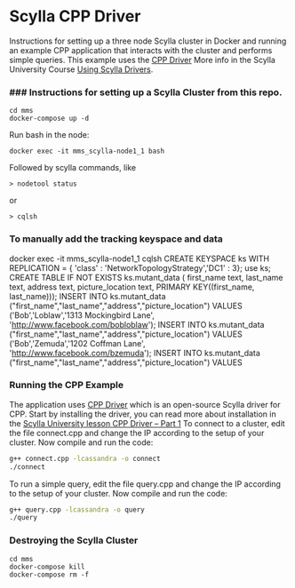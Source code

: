 # Scylla CPP Driver  
Instructions for setting up a three node Scylla cluster in Docker and running an example CPP application that interacts with the cluster and performs simple queries. This example uses the [CPP Driver](https://github.com/datastax/cpp-driver)
More info in the Scylla University Course [Using Scylla Drivers](https://university.scylladb.com/courses/using-scylla-drivers/). 

### ### Instructions for setting up a Scylla Cluster from this repo.
```
cd mms
docker-compose up -d
```

Run bash in the node:
```
docker exec -it mms_scylla-node1_1 bash
```

Followed by scylla commands, like
```
> nodetool status
```
or
```
> cqlsh
```

### To manually add the tracking keyspace and data
docker exec -it mms_scylla-node1_1 cqlsh
CREATE KEYSPACE ks WITH REPLICATION = { 'class' : 'NetworkTopologyStrategy','DC1' : 3};
use ks;
CREATE TABLE IF NOT EXISTS ks.mutant_data (
   first_name text,
   last_name text,
   address text,
   picture_location text,
   PRIMARY KEY((first_name, last_name)));
INSERT INTO ks.mutant_data ("first_name","last_name","address","picture_location") VALUES ('Bob','Loblaw','1313 Mockingbird Lane', 'http://www.facebook.com/bobloblaw');
INSERT INTO ks.mutant_data ("first_name","last_name","address","picture_location") VALUES ('Bob','Zemuda','1202 Coffman Lane', 'http://www.facebook.com/bzemuda');
INSERT INTO ks.mutant_data ("first_name","last_name","address","picture_location") VALUES


### Running the CPP Example
The application uses [CPP Driver](https://github.com/datastax/cpp-driver) which is an open-source Scylla driver for CPP. Start by installing the driver, you can read more about installation in the [Scylla University lesson CPP Driver – Part 1](https://university.scylladb.com/courses/using-scylla-drivers/lessons/cpp-driver-part-1/)
To connect to a cluster, edit the file connect.cpp and change the IP according to the setup of your cluster. Now compile and run the code:
```bash
g++ connect.cpp -lcassandra -o connect
./connect
```

To run a simple query, edit the file query.cpp and change the IP according to the setup of your cluster. Now compile and run the code:
```bash
g++ query.cpp -lcassandra -o query
./query
```

### Destroying the Scylla Cluster 
```
cd mms
docker-compose kill
docker-compose rm -f
```



